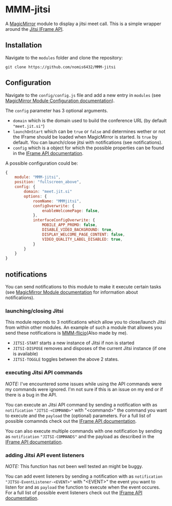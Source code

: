 # MMM-jitsi

A [MagicMirror](https://magicmirror.builders/) module to display a jitsi meet call.
This is a simple wrapper around the [Jitsi IFrame API](https://jitsi.github.io/handbook/docs/dev-guide/dev-guide-iframe).

## Installation

Navigate to the `modules` folder and clone the repository:

`git clone https://github.com/nomis6432/MMM-jitsi`

## Configuration

Navigate to the `config/config.js` file and add a new entry in `modules` (see [MagicMirror Module Configuration documentation](https://docs.magicmirror.builders/modules/configuration.html)).

The `config` parameter has 3 optional arguments.
* `domain` which is the domain used to build the conference URL (by default `"meet.jit.si"`)
* `launchOnStart` which can be `true` or `false` and determines wether or not the IFrame should be loaded when MagicMirror is started. Is `true` by default. You can launch/close jitsi with notifications (see notifications).
* `config` which is a object for which the possible properties can be found in the [IFrame API documentation](https://jitsi.github.io/handbook/docs/dev-guide/dev-guide-iframe#api).

A possible configuration could be:

```js
{
	module: "MMM-jitsi",
	position: "fullscreen_above",
	config: {
		domain: "meet.jit.si"
		options: {
			roomName: "MMMjitsi",
			configOverwrite: {
				enableWelcomePage: false,
			},
			interfaceConfigOverwrite: {
				MOBILE_APP_PROMO: false,
				DISABLE_VIDEO_BACKGROUND: true,
				DISPLAY_WELCOME_PAGE_CONTENT: false,
				VIDEO_QUALITY_LABEL_DISABLED: true,
			}
		}
	}
}
```

## notifications

You can send notifications to this module to make it execute certain tasks (see [MagicMirror Module documentation](https://docs.magicmirror.builders/development/core-module-file.html) for information about notifications).

### launching/closing Jitsi

This module reponds to 3 notifications which allow you to close/launch Jitsi from within other modules. An example of such a module that allowes you send these notifications is [MMM-flicio](https://www.github.com/nomis6432/MMM-flicio)(Also made by me).

* `JITSI-START` starts a new instance of Jitsi if non is started
* `JITSI-DISPOSE` removes and disposes of the current Jitsi instance (if one is available)
* `JITSI-TOGGLE` toggles between the above 2 states.

### executing Jitsi API commands

*NOTE:* I've encountered some issues while using the API commands were my commands were ignored. I'm not sure if this is an issue on my end or if there is a bug in the API.

You can execute an Jitsi API command by sending a notification with as `notification` `"JITSI-<COMMAND>"` with "\<command\>" the command you want to execute and the `payload` the (optional) parameters. For a full list of possible comamnds check out the [IFrame API documentation](https://jitsi.github.io/handbook/docs/dev-guide/dev-guide-iframe#controlling-the-embedded-jitsi-meet-conference).

You can also execute multiple commands with one notification by sending as `notification` `"JITSI-COMMANDS"` and the payload as described in the [IFrame API documentation](https://jitsi.github.io/handbook/docs/dev-guide/dev-guide-iframe#controlling-the-embedded-jitsi-meet-conference).

### adding Jitsi API event listeners

*NOTE:* This function has not been well tested an might be buggy.

You can add event listeners by sending a notification with as `notification` `"JITSU-EventListener-<EVENT>"` with "\<EVENT\>" the event you want to listen for and as `payload` the function to execute when the event occures. For a full list of possible event listeners check out the [IFrame API documentation](https://jitsi.github.io/handbook/docs/dev-guide/dev-guide-iframe#controlling-the-embedded-jitsi-meet-conference).
